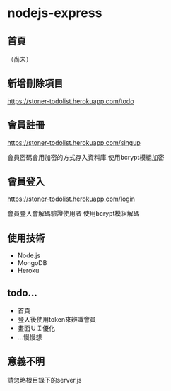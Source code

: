 # nodejs-express

## 首頁
（尚未）

## 新增刪除項目
https://stoner-todolist.herokuapp.com/todo

## 會員註冊
https://stoner-todolist.herokuapp.com/singup

會員密碼會用加密的方式存入資料庫
使用bcrypt模組加密

## 會員登入
https://stoner-todolist.herokuapp.com/login

會員登入會解碼驗證使用者
使用bcrypt模組解碼

## 使用技術
- Node.js
- MongoDB
- Heroku

## todo...
- 首頁
- 登入後使用token來辨識會員
- 畫面ＵＩ優化
- ...慢慢想

## 意義不明
請忽略根目錄下的server.js